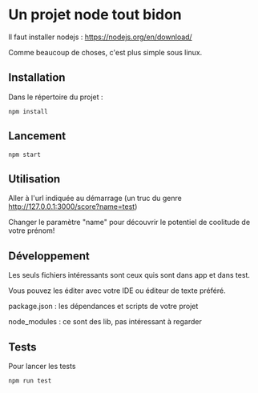 # Un projet node tout bidon
Il faut installer nodejs : https://nodejs.org/en/download/

Comme beaucoup de choses, c'est plus simple sous linux.

## Installation
Dans le répertoire du projet : 

`npm install`

## Lancement

`npm start` 

## Utilisation

Aller à l'url indiquée au démarrage (un truc du genre http://127.0.0.1:3000/score?name=test)

Changer le paramètre "name" pour découvrir le potentiel de coolitude de votre prénom!

## Développement
 Les seuls fichiers intéressants sont ceux quis sont dans app et dans test.
 
 Vous pouvez les éditer avec votre IDE ou éditeur de texte préféré.

 package.json : les dépendances et scripts de votre projet
 
 node_modules : ce sont des lib, pas intéressant à regarder
 
 
 ## Tests
 
Pour lancer les tests

`npm run test`